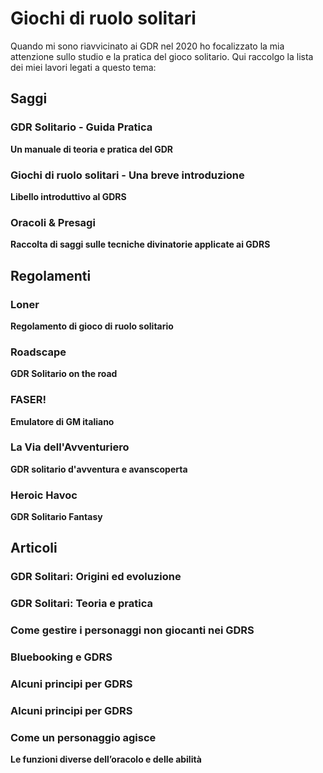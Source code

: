 # Giochi di ruolo solitari

Quando mi sono riavvicinato ai GDR nel 2020 ho focalizzato la mia attenzione sullo studio e la pratica del gioco solitario. Qui raccolgo la lista dei miei lavori legati a questo tema:

## Saggi

<div class="card">
  <h3>GDR Solitario - Guida Pratica</h3>
  <p><b>Un manuale di teoria e pratica del GDR</b></p>
  <a href="https://zeruhur.itch.io/gdr-solitario-guida-pratica"><span class="card-link-spanner"></span></a>
</div>

<div class="card">
  <h3>Giochi di ruolo solitari - Una breve introduzione</h3>
  <p><b>Libello introduttivo al GDRS</b></p>
  <a href="https://ruolatorisolitari.itch.io/giochi-di-ruolo-solitari-una-breve-introduzione"><span class="card-link-spanner"></span></a>
</div>

<div class="card">
  <h3>Oracoli & Presagi</h3>
  <p><b>Raccolta di saggi sulle tecniche divinatorie applicate ai GDRS</b></p>
  <a href="https://ruolatorisolitari.itch.io/oracoli-e-presagi"><span class="card-link-spanner"></span></a>
</div>

## Regolamenti

<div class="card">
  <h3>Loner</h3>
  <p><b>Regolamento di gioco di ruolo solitario</b></p>
  <a href="https://zeruhur.itch.io/loner-edizione-italiana"><span class="card-link-spanner"></span></a>
</div>

<div class="card">
  <h3>Roadscape</h3>
  <p><b>GDR Solitario on the road</b></p>
  <a href="https://zeruhur.itch.io/roadscape"><span class="card-link-spanner"></span></a>
</div>

<div class="card">
  <h3>FASER!</h3>
  <p><b>Emulatore di GM italiano</b></p>
  <a href="https://ruolatorisolitari.itch.io/faser"><span class="card-link-spanner"></span></a>
</div>

<div class="card">
  <h3>La Via dell'Avventuriero</h3>
  <p><b>GDR solitario d'avventura e avanscoperta</b></p>
  <a href="https://zeruhur.itch.io/via-avventuriero"><span class="card-link-spanner"></span></a>
</div>

<div class="card">
  <h3>Heroic Havoc</h3>
  <p><b>GDR Solitario Fantasy</b></p>
  <a href="https://heroichavoc.ruolatorisolitari.it/"><span class="card-link-spanner"></span></a>
</div>

## Articoli

<div class="card">
  <h3>GDR Solitari: Origini ed evoluzione</h3>
  <p><b></b></p>
  <a href="https://www.ruolatorisolitari.it/2023/06/08/gdr-solitari-parte-i-origini-ed-evoluzione/"><span class="card-link-spanner"></span></a>
</div>

<div class="card">
  <h3>GDR Solitari: Teoria e pratica</h3>
  <p><b></b></p>
  <a href="https://www.ruolatorisolitari.it/2023/06/08/gdr-solitari-parte-ii-teoria-e-pratica/"><span class="card-link-spanner"></span></a>
</div>

<div class="card">
  <h3>Come gestire i personaggi non giocanti nei GDRS</h3>
  <p><b></b></p>
  <a href="https://www.ruolatorisolitari.it/2023/06/08/come-gestire-i-personaggi-non-giocanti-nei-gdrs/"><span class="card-link-spanner"></span></a>
</div>

<div class="card">
  <h3>Bluebooking e GDRS</h3>
  <p><b></b></p>
  <a href="https://www.ruolatorisolitari.it/2023/11/01/bluebooking-e-gdrs-approfondisci-la-tua-esperienza-di-gioco/"><span class="card-link-spanner"></span></a>
</div>

<div class="card">
  <h3>Alcuni principi per GDRS</h3>
  <p><b></b></p>
  <a href="https://www.ruolatorisolitari.it/2023/06/08/alcuni-principi-per-gdrs/"><span class="card-link-spanner"></span></a>
</div>

<div class="card">
  <h3>Alcuni principi per GDRS</h3>
  <p><b></b></p>
  <a href="https://www.ruolatorisolitari.it/2023/06/08/alcuni-principi-per-gdrs/"><span class="card-link-spanner"></span></a>
</div>

<div class="card">
  <h3>Come un personaggio agisce</h3>
  <p><b>Le funzioni diverse dell’oracolo e delle abilità</b></p>
  <a href="https://www.ruolatorisolitari.it/2023/11/16/come-un-personaggio-agisce-le-funzioni-diverse-delloracolo-e-delle-abilita/"><span class="card-link-spanner"></span></a>
</div>